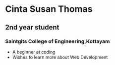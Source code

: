 # Cinta Susan Thomas
## 2nd year student
### Saintgits College of Engineering,Kottayam
- A beginner at coding
- Wishes to learn more about Web Development
